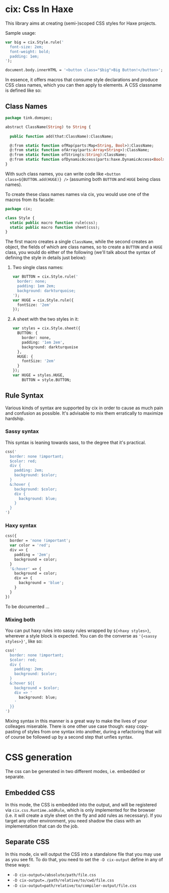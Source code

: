 # cix: Css In Haxe

This library aims at creating (semi-)scoped CSS styles for Haxe projects. 

Sample usage:

```haxe
var big = cix.Style.rule('
  font-size: 2em;
  font-weight: bold;
  padding: 1em;
');

document.body.innerHTML = '<button class="$big">Big Button!</button>';
```

In essence, it offers macros that consume style declarations and produce CSS class names, which you can then apply to elements. A CSS classname is defined like so:

## Class Names

```haxe
package tink.domspec;

abstract ClassName(String) to String {
  
  public function add(that:ClassName):ClassName;

  @:from static function ofMap(parts:Map<String, Bool>):ClassName;  
  @:from static function ofArray(parts:Array<String>):ClassName;
  @:from static function ofString(s:String):ClassName;
  @:from static function ofDynamicAccess(parts:haxe.DynamicAccess<Bool>):ClassName;
}
```

With such class names, you can write code like `<button class=${BUTTON.add(HUGE)} />` (assuming both `BUTTON` and `HUGE` being class names). 

To create these class names names via cix, you would use one of the macros from its facade:

```haxe
package cix;

class Style {
  static public macro function rule(css);
  static public macro function sheet(css);
}
```

The first macro creates a single `ClassName`, while the second creates an object, the fields of which are class names, so to create a `BUTTON` and a `HUGE` class, you would do either of the following (we'll talk about the syntax of defining the style in details just below):

1. Two single class names:

   ```haxe
   var BUTTON = cix.Style.rule('
     border: none;
     padding: 1em 2em;
     background: darkturquoise;
   ');
   var HUGE = cix.Style.rule({
     fontSize: '2em'
   });
   ```

2. A sheet with the two styles in it:

   ```haxe
   var styles = cix.Style.sheet({
     BUTTON: {
       border: none,
       padding: '1em 2em',
       background: darkturquoise
     },
     HUGE: {
       fontSize: '2em'
     }
   });
   var HUGE = styles.HUGE,
       BUTTON = style.BUTTON;
   ```

## Rule Syntax

Various kinds of syntax are supported by cix in order to cause as much pain and confusion as possible. It's advisable to mix them erratically to maximize hardship.

### Sassy syntax

This syntax is leaning towards sass, to the degree that it's practical.

```haxe
css('
  border: none !important;
  $color: red;
  div {
    padding: 2em;
    background: $color;
  }  
  &:hover {
    background: $color;
    div {
      background: blue;
    }
  }
')
```

### Haxy syntax

```haxe
css({
  border = 'none !important';
  var color = 'red';
  div => {
    padding = '2em';
    background = color;
  }
  '&:hover' => {
    background = color;
    div => {
      background = 'blue';
    }
  }
})
```

To be documented ...

### Mixing both

You can put haxy rules into sassy rules wrapped by `${<haxy styles>}`, wherever a style block is expected. You can do the converse as `'{<sassy styles>}'`, like so:

```haxe
css('
  border: none !important;
  $color: red;
  div {
    padding: 2em;
    background: $color;
  }  
  &:hover ${{
    background = $color;
    div => '
      background: blue;
    '
  }}
')
```

Mixing syntax in this manner is a great way to make the lives of your colleages miserable. There is one other use case though: easy copy-pasting of styles from one syntax into another, during a refactoring that will of course be followed up by a second step that unfies syntax.

# CSS generation

The css can be generated in two different modes, i.e. embedded or separate.

## Embedded CSS

In this mode, the CSS is embedded into the output, and will be registered via `cix.css.Runtime.addRule`, which is only implemented for the browser (i.e. it will create a style sheet on the fly and add rules as necessary). If you target any other environment, you need shadow the class with an implementation that can do the job.

## Separate CSS

In this mode, cix will output the CSS into a standalone file that you may use as you see fit. To do that, you need to set the `-D cix-output` define in any of these ways:

- `-D cix-output=/absolute/path/file.css`
- `-D cix-output=./path/relative/to/cwd/file.css`
- `-D cix-output=path/relative/to/compiler-output/file.css`